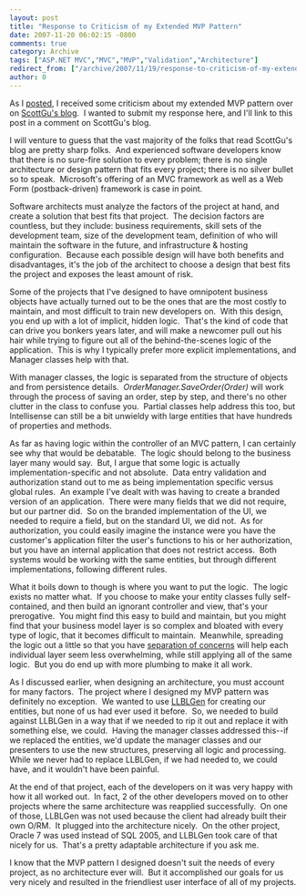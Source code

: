 ```yaml
---
layout: post
title: "Response to Criticism of my Extended MVP Pattern"
date: 2007-11-20 06:02:15 -0800
comments: true
category: Archive
tags: ["ASP.NET MVC","MVC","MVP","Validation","Architecture"]
redirect_from: ["/archive/2007/11/19/response-to-criticism-of-my-extended-mvp-pattern.aspx/"]
author: 0
---
```

<!-- more -->
<p>As I <a href="http://blog.jeffhandley.com/archive/2007/11/19/criticism-of-my-extended-mvp-pattern.aspx" target="_blank">posted</a>, I received some criticism about my extended MVP pattern over on <a href="http://weblogs.asp.net/scottgu/archive/2007/11/13/asp-net-mvc-framework-part-1.aspx" target="_blank">ScottGu's blog</a>.  I wanted to submit my response here, and I'll link to this post in a comment on ScottGu's blog.</p>  <p>I will venture to guess that the vast majority of the folks that read ScottGu's blog are pretty sharp folks.  And experienced software developers know that there is no sure-fire solution to every problem; there is no single architecture or design pattern that fits every project; there is no silver bullet so to speak.  Microsoft's offering of an MVC framework as well as a Web Form (postback-driven) framework is case in point.</p>  <p>Software architects must analyze the factors of the project at hand, and create a solution that best fits that project.  The decision factors are countless, but they include: business requirements, skill sets of the development team, size of the development team, definition of who will maintain the software in the future, and infrastructure &amp; hosting configuration.  Because each possible design will have both benefits and disadvantages, it's the job of the architect to choose a design that best fits the project and exposes the least amount of risk.</p>  <p>Some of the projects that I've designed to have omnipotent business objects have actually turned out to be the ones that are the most costly to maintain, and most difficult to train new developers on.  With this design, you end up with a lot of implicit, hidden logic.  That's the kind of code that can drive you bonkers years later, and will make a newcomer pull out his hair while trying to figure out all of the behind-the-scenes logic of the application.  This is why I typically prefer more explicit implementations, and Manager classes help with that.</p>  <p>With manager classes, the logic is separated from the structure of objects and from persistence details.  <em>OrderManager.SaveOrder(Order)</em> will work through the process of saving an order, step by step, and there's no other clutter in the class to confuse you.  Partial classes help address this too, but Intellisense can still be a bit unwieldy with large entities that have hundreds of properties and methods.</p>  <p>As far as having logic within the controller of an MVC pattern, I can certainly see why that would be debatable.  The logic should belong to the business layer many would say.  But, I argue that some logic is actually implementation-specific and not absolute.  Data entry validation and authorization stand out to me as being implementation specific versus global rules.  An example I've dealt with was having to create a branded version of an application.  There were many fields that we did not require, but our partner did.  So on the branded implementation of the UI, we needed to require a field, but on the standard UI, we did not.  As for authorization, you could easily imagine the instance were you have the customer's application filter the user's functions to his or her authorization, but you have an internal application that does not restrict access.  Both systems would be working with the same entities, but through different implementations, following different rules.</p>  <p>What it boils down to though is where you want to put the logic.  The logic exists no matter what.  If you choose to make your entity classes fully self-contained, and then build an ignorant controller and view, that's your prerogative.  You might find this easy to build and maintain, but you might find that your business model layer is so complex and bloated with every type of logic, that it becomes difficult to maintain.  Meanwhile, spreading the logic out a little so that you have <a href="http://en.wikipedia.org/wiki/Separation_of_concerns" target="_blank">separation of concerns</a> will help each individual layer seem less overwhelming, while still applying all of the same logic.  But you do end up with more plumbing to make it all work.</p>  <p>As I discussed earlier, when designing an architecture, you must account for many factors.  The project where I designed my MVP pattern was definitely no exception.  We wanted to use <a href="http://www.llblgen.com" target="_blank">LLBLGen</a> for creating our entities, but none of us had ever used it before.  So, we needed to build against LLBLGen in a way that if we needed to rip it out and replace it with something else, we could.  Having the manager classes addressed this--if we replaced the entities, we'd update the manager classes and our presenters to use the new structures, preserving all logic and processing.  While we never had to replace LLBLGen, if we had needed to, we could have, and it wouldn't have been painful.</p>  <p>At the end of that project, each of the developers on it was very happy with how it all worked out.  In fact, 2 of the other developers moved on to other projects where the same architecture was reapplied successfully.  On one of those, LLBLGen was not used because the client had already built their own O/RM.  It plugged into the architecture nicely.  On the other project, Oracle 7 was used instead of SQL 2005, and LLBLGen took care of that nicely for us.  That's a pretty adaptable architecture if you ask me.</p>  <p>I know that the MVP pattern I designed doesn't suit the needs of every project, as no architecture ever will.  But it accomplished our goals for us very nicely and resulted in the friendliest user interface of all of my projects.</p>
